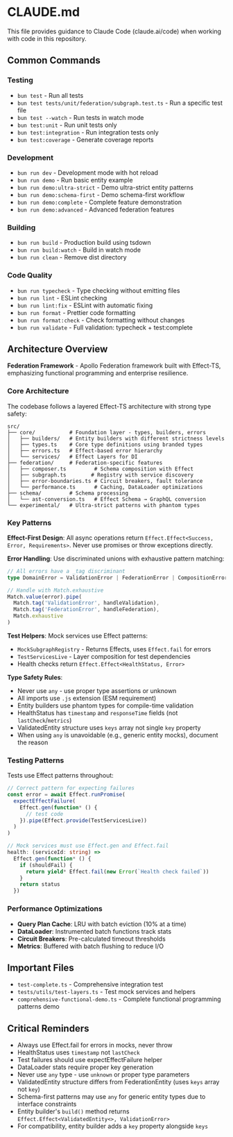 # CLAUDE.md

This file provides guidance to Claude Code (claude.ai/code) when working with code in this repository.

## Common Commands

### Testing

- `bun test` - Run all tests
- `bun test tests/unit/federation/subgraph.test.ts` - Run a specific test file
- `bun test --watch` - Run tests in watch mode
- `bun test:unit` - Run unit tests only
- `bun test:integration` - Run integration tests only
- `bun test:coverage` - Generate coverage reports

### Development

- `bun run dev` - Development mode with hot reload
- `bun run demo` - Run basic entity example
- `bun run demo:ultra-strict` - Demo ultra-strict entity patterns
- `bun run demo:schema-first` - Demo schema-first workflow
- `bun run demo:complete` - Complete feature demonstration
- `bun run demo:advanced` - Advanced federation features

### Building

- `bun run build` - Production build using tsdown
- `bun run build:watch` - Build in watch mode
- `bun run clean` - Remove dist directory

### Code Quality

- `bun run typecheck` - Type checking without emitting files
- `bun run lint` - ESLint checking
- `bun run lint:fix` - ESLint with automatic fixing
- `bun run format` - Prettier code formatting
- `bun run format:check` - Check formatting without changes
- `bun run validate` - Full validation: typecheck + test:complete

## Architecture Overview

**Federation Framework** - Apollo Federation framework built with Effect-TS, emphasizing functional programming and enterprise resilience.

### Core Architecture

The codebase follows a layered Effect-TS architecture with strong type safety:

```
src/
├── core/           # Foundation layer - types, builders, errors
│   ├── builders/   # Entity builders with different strictness levels
│   ├── types.ts    # Core type definitions using branded types
│   ├── errors.ts   # Effect-based error hierarchy
│   └── services/   # Effect Layers for DI
├── federation/     # Federation-specific features
│   ├── composer.ts         # Schema composition with Effect
│   ├── subgraph.ts        # Registry with service discovery
│   ├── error-boundaries.ts # Circuit breakers, fault tolerance
│   └── performance.ts      # Caching, DataLoader optimizations
├── schema/         # Schema processing
│   └── ast-conversion.ts   # Effect Schema → GraphQL conversion
└── experimental/   # Ultra-strict patterns with phantom types
```

### Key Patterns

**Effect-First Design**: All async operations return `Effect.Effect<Success, Error, Requirements>`. Never use promises or throw exceptions directly.

**Error Handling**: Use discriminated unions with exhaustive pattern matching:

```typescript
// All errors have a _tag discriminant
type DomainError = ValidationError | FederationError | CompositionError

// Handle with Match.exhaustive
Match.value(error).pipe(
  Match.tag('ValidationError', handleValidation),
  Match.tag('FederationError', handleFederation),
  Match.exhaustive
)
```

**Test Helpers**: Mock services use Effect patterns:

- `MockSubgraphRegistry` - Returns Effects, uses `Effect.fail` for errors
- `TestServicesLive` - Layer composition for test dependencies
- Health checks return `Effect.Effect<HealthStatus, Error>`

**Type Safety Rules**:

- Never use `any` - use proper type assertions or unknown
- All imports use `.js` extension (ESM requirement)
- Entity builders use phantom types for compile-time validation
- HealthStatus has `timestamp` and `responseTime` fields (not `lastCheck`/`metrics`)
- ValidatedEntity structure uses `keys` array not single `key` property
- When using `any` is unavoidable (e.g., generic entity mocks), document the reason

### Testing Patterns

Tests use Effect patterns throughout:

```typescript
// Correct pattern for expecting failures
const error = await Effect.runPromise(
  expectEffectFailure(
    Effect.gen(function* () {
      // test code
    }).pipe(Effect.provide(TestServicesLive))
  )
)

// Mock services must use Effect.gen and Effect.fail
health: (serviceId: string) =>
  Effect.gen(function* () {
    if (shouldFail) {
      return yield* Effect.fail(new Error(`Health check failed`))
    }
    return status
  })
```

### Performance Optimizations

- **Query Plan Cache**: LRU with batch eviction (10% at a time)
- **DataLoader**: Instrumented batch functions track stats
- **Circuit Breakers**: Pre-calculated timeout thresholds
- **Metrics**: Buffered with batch flushing to reduce I/O

## Important Files

- `test-complete.ts` - Comprehensive integration test
- `tests/utils/test-layers.ts` - Test mock services and helpers
- `comprehensive-functional-demo.ts` - Complete functional programming patterns demo

## Critical Reminders

- Always use Effect.fail for errors in mocks, never throw
- HealthStatus uses `timestamp` not `lastCheck`
- Test failures should use expectEffectFailure helper
- DataLoader stats require proper key generation
- Never use `any` type - use `unknown` or proper type parameters
- ValidatedEntity structure differs from FederationEntity (uses `keys` array not `key`)
- Schema-first patterns may use `any` for generic entity types due to interface constraints
- Entity builder's `build()` method returns `Effect.Effect<ValidatedEntity<>, ValidationError>`
- For compatibility, entity builder adds a `key` property alongside `keys`
